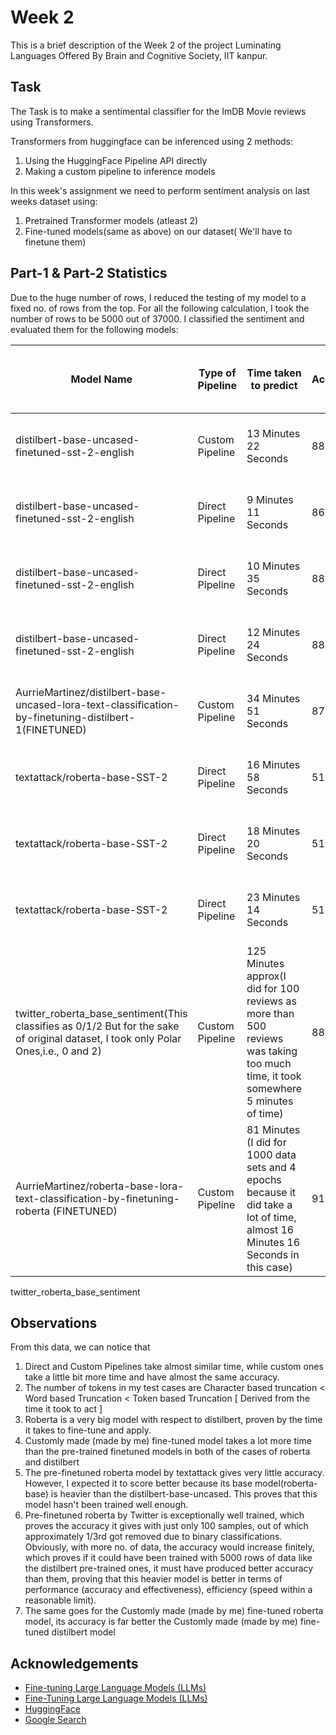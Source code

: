 
# Week 2

 This is a brief description of the Week 2 of the project Luminating Languages Offered By Brain and Cognitive Society, IIT kanpur.


## Task
The Task is to make a sentimental classifier for the ImDB Movie reviews using Transformers.

Transformers from huggingface can be inferenced using 2 methods:

1. Using the HuggingFace Pipeline API directly 
2. Making a custom pipeline to inference models 

In this week's assignment we need to perform sentiment analysis on last weeks dataset using:
1. Pretrained Transformer models (atleast 2)
2. Fine-tuned models(same as above) on our dataset( We'll have to finetune them)

## Part-1 & Part-2 Statistics
Due to the huge number of rows, I reduced the testing of my model to a fixed no. of rows from the top. For all the following calculation, I took the number of rows to be 5000 out of 37000.
I classified the sentiment and evaluated them for the following models:



| Model Name                  | Type of Pipeline | Time taken to predict | Accuracy | Truncation of reviews(If any) | Time to train finetune the models |
| --------------------- | ----------- | -------------- | -------------- | -------------- | -------------- |
| distilbert-base-uncased-finetuned-sst-2-english     | Custom Pipeline      | 13 Minutes 22 Seconds            |     88.94%         | Token-Based Truncation till 512 Tokens |
| distilbert-base-uncased-finetuned-sst-2-english      | Direct Pipeline      | 9 Minutes 11 Seconds            |     86.9%         | Character-Based Truncation till 1000 Characters |
| distilbert-base-uncased-finetuned-sst-2-english      | Direct Pipeline      | 10 Minutes 35 Seconds            |     88.38%         | Word-Based Truncation till 270 Words| 
| distilbert-base-uncased-finetuned-sst-2-english      | Direct Pipeline      | 12 Minutes 24 Seconds            |     88.86%         | Token-Based Truncation till 470 Tokens|
| AurrieMartinez/distilbert-base-uncased-lora-text-classification-by-finetuning-distilbert-1(FINETUNED)      | Custom Pipeline      | 34 Minutes 51 Seconds            |     87.04%         | Token-Based Truncation till 512 Tokens| 7 Minutes 53 seconds |
| textattack/roberta-base-SST-2      | Direct Pipeline      | 16 Minutes 58 Seconds            |     51.6%         | Character-Based Truncation till 1000 Characters |
| textattack/roberta-base-SST-2      | Direct Pipeline      | 18 Minutes 20 Seconds            |     51.6%         | Word-Based Truncation till 270 Words| 
| textattack/roberta-base-SST-2      | Direct Pipeline      | 23 Minutes 14 Seconds            |     51.6%         | Token-Based Truncation till 460 Tokens|
| twitter_roberta_base_sentiment(This classifies as 0/1/2 But for the sake of original dataset, I took only Polar Ones,i.e., 0 and 2)      | Custom Pipeline      | 125 Minutes approx(I did for 100 reviews as more than 500 reviews was taking too much time, it took somewhere 5 minutes of time)            |     88.6%         | Token-Based Truncation till 512 Tokens|
| AurrieMartinez/roberta-base-lora-text-classification-by-finetuning-roberta (FINETUNED)      | Custom Pipeline      | 81 Minutes (I did for 1000 data sets and 4 epochs because it did take a lot of time, almost 16 Minutes 16 Seconds in this case)            |     91.6%         | Token-Based Truncation till 512 Tokens| 14 Minutes 45 Seconds

twitter_roberta_base_sentiment
## Observations
From this data, we can notice that 
1. Direct and Custom Pipelines take almost similar time, while custom ones take a little bit more time and have almost the same accuracy.
2. The number of tokens in my test cases are Character based truncation < Word based Truncation < Token based Truncation [ Derived from the time it took to act ]
3. Roberta is a very big model with respect to distilbert, proven by the time it takes to fine-tune and apply.
4. Customly made (made by me) fine-tuned model takes a lot more time than the pre-trained finetuned models in both of the cases of roberta and distilbert
5. The pre-finetuned roberta model by textattack gives very little accuracy. However, I expected it to score better because its base model(roberta-base) is heavier than the distilbert-base-uncased. This proves that this model hasn't been trained well enough.
6. Pre-finetuned roberta by Twitter is exceptionally well trained, which proves the accuracy it gives with just only 100 samples, out of which approximately 1/3rd got removed due to binary classifications. Obviously, with more no. of data, the accuracy would increase finitely, which proves if it could have been trained with 5000 rows of data like the distilbert pre-trained ones, it must have produced better accuracy than them, proving that this heavier model is better in terms of performance (accuracy and effectiveness), efficiency (speed within a reasonable limit).
7. The same goes for the Customly made (made by me) fine-tuned roberta model, its accuracy is far better the Customly made (made by me) fine-tuned distilbert model

## Acknowledgements

 - [Fine-tuning Large Language Models (LLMs)](https://www.youtube.com/watch?v=eC6Hd1hFvos&ab_channel=ShawTalebi)
 - [Fine-Tuning Large Language Models (LLMs)](https://towardsdatascience.com/fine-tuning-large-language-models-llms-23473d763b91)
 - [HuggingFace](https://huggingface.co/)
 - [Google Search](https://www.google.com/)




